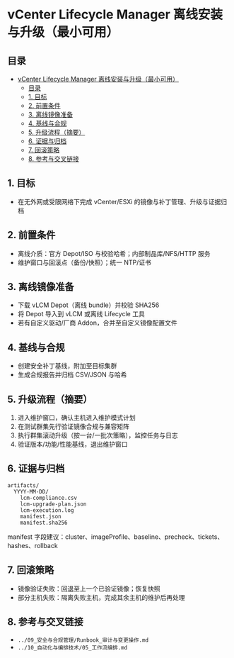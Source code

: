 # vCenter Lifecycle Manager 离线安装与升级（最小可用）

## 目录

- [vCenter Lifecycle Manager 离线安装与升级（最小可用）](#vcenter-lifecycle-manager-离线安装与升级最小可用)
  - [目录](#目录)
  - [1. 目标](#1-目标)
  - [2. 前置条件](#2-前置条件)
  - [3. 离线镜像准备](#3-离线镜像准备)
  - [4. 基线与合规](#4-基线与合规)
  - [5. 升级流程（摘要）](#5-升级流程摘要)
  - [6. 证据与归档](#6-证据与归档)
  - [7. 回滚策略](#7-回滚策略)
  - [8. 参考与交叉链接](#8-参考与交叉链接)

## 1. 目标

- 在无外网或受限网络下完成 vCenter/ESXi 的镜像与补丁管理、升级与证据归档

## 2. 前置条件

- 离线介质：官方 Depot/ISO 与校验哈希；内部制品库/NFS/HTTP 服务
- 维护窗口与回滚点（备份/快照）；统一 NTP/证书

## 3. 离线镜像准备

- 下载 vLCM Depot（离线 bundle）并校验 SHA256
- 将 Depot 导入到 vLCM 或离线 Lifecycle 工具
- 若有自定义驱动/厂商 Addon，合并至自定义镜像配置文件

## 4. 基线与合规

- 创建安全补丁基线，附加至目标集群
- 生成合规报告并归档 CSV/JSON 与哈希

## 5. 升级流程（摘要）

1) 进入维护窗口，确认主机进入维护模式计划
2) 在测试群集先行验证镜像合规与兼容矩阵
3) 执行群集滚动升级（按一台/一批次策略），监控任务与日志
4) 验证版本/功能/性能基线，退出维护窗口

## 6. 证据与归档

```text
artifacts/
  YYYY-MM-DD/
    lcm-compliance.csv
    lcm-upgrade-plan.json
    lcm-execution.log
    manifest.json
    manifest.sha256
```

manifest 字段建议：cluster、imageProfile、baseline、precheck、tickets、hashes、rollback

## 7. 回滚策略

- 镜像验证失败：回退至上一个已验证镜像；恢复快照
- 部分主机失败：隔离失败主机，完成其余主机的维护后再处理

## 8. 参考与交叉链接

- `../09_安全与合规管理/Runbook_审计与变更操作.md`
- `../10_自动化与编排技术/05_工作流编排.md`

